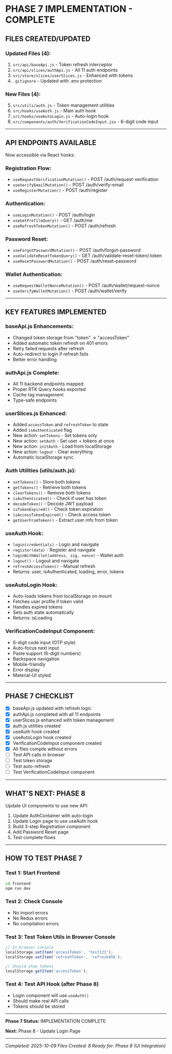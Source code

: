 # PHASE 7 IMPLEMENTATION - COMPLETE

## FILES CREATED/UPDATED

### Updated Files (4):
1. `src/api/baseApi.js` - Token refresh interceptor
2. `src/api/slices/authApi.js` - All 11 auth endpoints
3. `src/store/slices/userSlices.js` - Enhanced with tokens
4. `.gitignore` - Updated with .env protection

### New Files (4):
5. `src/utils/auth.js` - Token management utilities
6. `src/hooks/useAuth.js` - Main auth hook
7. `src/hooks/useAutoLogin.js` - Auto-login hook
8. `src/components/auth/VerificationCodeInput.jsx` - 6-digit code input

---

## API ENDPOINTS AVAILABLE

Now accessible via React hooks:

### Registration Flow:
- `useRequestVerificationMutation()` - POST /auth/request-verification
- `useVerifyEmailMutation()` - POST /auth/verify-email
- `useRegisterMutation()` - POST /auth/register

### Authentication:
- `useLoginMutation()` - POST /auth/login
- `useGetProfileQuery()` - GET /auth/me
- `useRefreshTokenMutation()` - POST /auth/refresh

### Password Reset:
- `useForgotPasswordMutation()` - POST /auth/forgot-password
- `useValidateResetTokenQuery()` - GET /auth/validate-reset-token/:token
- `useResetPasswordMutation()` - POST /auth/reset-password

### Wallet Authentication:
- `useRequestWalletNonceMutation()` - POST /auth/wallet/request-nonce
- `useVerifyWalletMutation()` - POST /auth/wallet/verify

---

## KEY FEATURES IMPLEMENTED

### baseApi.js Enhancements:
- Changed token storage from "token" → "accessToken"
- Added automatic token refresh on 401 errors
- Retry failed requests after refresh
- Auto-redirect to login if refresh fails
- Better error handling

### authApi.js Complete:
- All 11 backend endpoints mapped
- Proper RTK Query hooks exported
- Cache tag management
- Type-safe endpoints

### userSlices.js Enhanced:
- Added `accessToken` and `refreshToken` to state
- Added `isAuthenticated` flag
- New action: `setTokens` - Set tokens only
- New action: `setAuth` - Set user + tokens at once
- New action: `initAuth` - Load from localStorage
- New action: `logout` - Clear everything
- Automatic localStorage sync

### Auth Utilities (utils/auth.js):
- `setTokens()` - Store both tokens
- `getTokens()` - Retrieve both tokens
- `clearTokens()` - Remove both tokens
- `isAuthenticated()` - Check if user has token
- `decodeToken()` - Decode JWT payload
- `isTokenExpired()` - Check token expiration
- `isAccessTokenExpired()` - Check access token
- `getUserFromToken()` - Extract user info from token

### useAuth Hook:
- `login(credentials)` - Login and navigate
- `register(data)` - Register and navigate
- `loginWithWallet(address, sig, nonce)` - Wallet auth
- `logout()` - Logout and navigate
- `refreshAccessToken()` - Manual refresh
- Returns: user, isAuthenticated, loading, error, tokens

### useAutoLogin Hook:
- Auto-loads tokens from localStorage on mount
- Fetches user profile if token valid
- Handles expired tokens
- Sets auth state automatically
- Returns: isLoading

### VerificationCodeInput Component:
- 6-digit code input (OTP style)
- Auto-focus next input
- Paste support (6-digit numbers)
- Backspace navigation
- Mobile-friendly
- Error display
- Material-UI styled

---

## PHASE 7 CHECKLIST

- [x] baseApi.js updated with refresh logic
- [x] authApi.js completed with all 11 endpoints
- [x] userSlices.js enhanced with token management
- [x] auth.js utilities created
- [x] useAuth hook created
- [x] useAutoLogin hook created
- [x] VerificationCodeInput component created
- [x] All files compile without errors
- [ ] Test API calls in browser
- [ ] Test token storage
- [ ] Test auto-refresh
- [ ] Test VerificationCodeInput component

---

## WHAT'S NEXT: PHASE 8

Update UI components to use new API:
1. Update AuthContainer with auto-login
2. Update Login page to use useAuth hook
3. Build 3-step Registration component
4. Add Password Reset page
5. Test complete flows

---

## HOW TO TEST PHASE 7

### Test 1: Start Frontend
```bash
cd frontend
npm run dev
```

### Test 2: Check Console
- No import errors
- No Redux errors
- No compilation errors

### Test 3: Test Token Utils in Browser Console
```javascript
// In browser console
localStorage.setItem('accessToken', 'test123');
localStorage.setItem('refreshToken', 'refresh456');

// Should show tokens
localStorage.getItem('accessToken');
```

### Test 4: Test API Hook (after Phase 8)
- Login component will use `useAuth()`
- Should make real API calls
- Tokens should be stored

---

**Phase 7 Status:** IMPLEMENTATION COMPLETE

**Next:** Phase 8 - Update Login Page

---

*Completed: 2025-10-09*
*Files Created: 8*
*Ready for: Phase 8 (UI Integration)*


